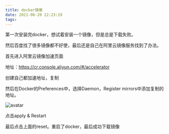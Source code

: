 ```yaml
---
title: docker镜像
date: 2021-06-20 22:23:19
tags:
---
```


第一次安装完docker，想试着安装一个镜像，但是总是下载失败。

然后百度找了很多镜像都不好使，最后还是自己在阿里云镜像服务找到了办法。

首先进入阿里云镜像加速页面

<!-- more -->

地址：<https://cr.console.aliyun.com/#/accelerator>

创建自己都加速地址，复制

然后在Docker的Preferences中，选择Daemon，Register mirrors中添加复制的地址。

![avatar](/images/docker/docker_1.png)

点击apply & Restart

最后点击上面的reset。重启了docker，最后成功下载镜像